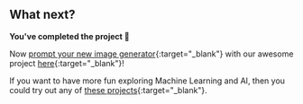 ## What next?

**You've completed the project 🎉**

Now [prompt your new image generator](https://projects.raspberrypi.org/en/projects/ai-image-prompt){:target="_blank"} with our awesome project [here](https://projects.raspberrypi.org/en/projects/ai-image-prompt){:target="_blank"}!

If you want to have more fun exploring Machine Learning and AI, then you could try out any of [these projects](http://rpf.io/ai){:target="_blank"}.
